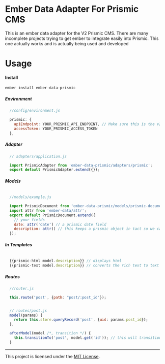 # Ember Data Adapter For Prismic CMS
This is an ember data adapter for the V2 Prismic CMS. There are many incomplete projects trying to get ember to integrate easily into Prismic. This one actually works and is actually being used and developed

# Usage

#### Install
`ember install ember-data-prismic`

##### Environment
```javascript
  //config/environment.js

  prismic: {
    apiEndpoint: YOUR_PRISMIC_API_ENDPOINT, // Make sure this is the v2 API url
    accessToken: YOUR_PRISMIC_ACCESS_TOKEN
  },
```

##### Adapter
```javascript
  // adapters/application.js

  import PrismicAdapter from 'ember-data-prismic/adapters/prismic';
  export default PrismicAdapter.extend({});
```

##### Models
```javascript

  //models/example.js

  import PrismicDocument from 'ember-data-prismic/models/prismic-document';
  import attr from 'ember-data/attr';
  export default PrismicDocument.extend({
    // your fields
    date: attr('date') // a prismic date field
    description: attr() // this keeps a prismic object in tact so we can use our template helpers for displaying HTML or text
  });
```

##### In Templates
```javascript

  {{prismic-html model.description}} // displays html
  {{prismic-text model.description}} // converts the rich text to text

```

##### Routes

```javascript
  //router.js

  this.route('post', {path: "post/:post_id"});


  // routes/post.js
  model(params) {
    return this.store.queryRecord('post', {uid: params.post_id});
  },

  afterModel(model /*, transition */) {
    this.transitionTo('post', model.get('id')); // this will transition to the correct url
  }
```

------------------------------------------------------------------------------

This project is licensed under the [MIT License](LICENSE.md).
